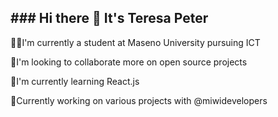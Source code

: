 <h2>### Hi there 👋 It's Teresa Peter</h2>
<p>👩‍🎓I'm currently a student at Maseno University pursuing ICT</p>
<p>👯I'm looking to collaborate more on open source projects</p>
<p>🤔I'm currently learning React.js</p>
<p>👯Currently working on various projects with @miwidevelopers</p>

<!--
**Teresapeter/Teresapeter** is a ✨ _special_ ✨ repository because its `README.md` (this file) appears on your GitHub profile.

Here are some ideas to get you started:

- 🔭 I’m currently working on ...
- 🌱 I’m currently learning ...
- 👯 I’m looking to collaborate on ...
- 🤔 I’m looking for help with ...
- 💬 Ask me about ...
- 📫 How to reach me: ...
- 😄 Pronouns: ...
- ⚡ Fun fact: ...
-->
